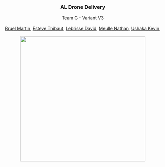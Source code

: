 <br />
<p align="center">
  <h3 align="center">AL Drone Delivery</h3>

  <p align="center">
  Team G - Variant V3
   <br /><br />
   <a href="https://github.com/Martin-Bruel">Bruel Martin</a>,
   <a href="https://github.com/Thibaut-Esteve">Esteve Thibaut</a>,
   <a href="https://github.com/DavidLebrisse">Lebrisse David</a>,
   <a href="https://github.com/NathanMeulle">Meulle Nathan</a>,	
   <a href="https://github.com/kevinushaka">Ushaka Kevin</a>,
   <br /><br />
   <img src="https://github.com/pns-si5-al-course/al-drone-21-22-al-drone-21-22-g/blob/main/drone-delivery.jpg" width="400">
  </p>
  <p align="center">
</p>
